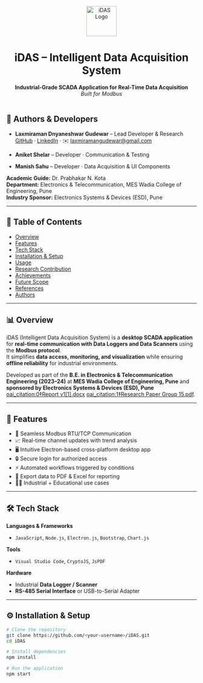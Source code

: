 <!-- PROJECT LOGO -->
<p align="center">
  <img src="https://github.com/user-attachments/assets/f31348e2-77a7-4d38-bd70-b8ccdef22314" alt="iDAS Logo" width="80px" />
</p>

<h1 align="center">iDAS – Intelligent Data Acquisition System</h1>

<p align="center">
  <b>Industrial-Grade SCADA Application for Real-Time Data Acquisition</b>  
  <br />
  <i>Built for Modbus </i>
  <br /><br />

## 👥 Authors & Developers

- **Laxmiraman Dnyaneshwar Gudewar** – Lead Developer & Research  
  [GitHub](https://github.com/laxmiramangudewar) · [LinkedIn](https://www.linkedin.com/in/laxmiramangudewar) · ✉️ laxmiramangudewar@gmail.com

- **Aniket Shelar** – Developer ·  Communication & Testing

- **Manish Sahu** – Developer ·  Data Acquisition & UI Components

**Academic Guide:** Dr. Prabhakar N. Kota  
**Department:** Electronics & Telecommunication, MES Wadia College of Engineering, Pune  
**Industry Sponsor:** Electronics Systems & Devices (ESD), Pune

---

## 📑 Table of Contents
- [Overview](#-overview)
- [Features](#-features)
- [Tech Stack](#-tech-stack)
- [Installation & Setup](#️-installation--setup)
- [Usage](#-usage)
- [Research Contribution](#-research-contribution)
- [Achievements](#-achievements)
- [Future Scope](#-future-scope)
- [References](#-references)
- [Authors](#-authors)

---

## 📊 Overview
iDAS (Intelligent Data Acquisition System) is a **desktop SCADA application** for **real-time communication with Data Loggers and Data Scanners** using the **Modbus protocol**.  
It simplifies **data access, monitoring, and visualization** while ensuring **offline reliability** for industrial environments.

Developed as part of the **B.E. in Electronics & Telecommunication Engineering (2023–24)** at **MES Wadia College of Engineering, Pune** and **sponsored by Electronics Systems & Devices (ESD), Pune** [oai_citation:0‡Report v1[1].docx](sediment://file_000000000dc861f7995e4dce16cd43f2) [oai_citation:1‡Research Paper Group 15.pdf](sediment://file_00000000d02c61f7911dbe8231e3e645).

---

## 🚀 Features
- 🔌 Seamless Modbus RTU/TCP Communication  
- 📈 Real-time channel updates with trend analysis  
- 🖥️ Intuitive Electron-based cross-platform desktop app  
- 🔒 Secure login for authorized access  
- ⚡ Automated workflows triggered by conditions  
- 📑 Export data to PDF & Excel for reporting  
- 🧑‍🏭 Industrial + Educational use cases  

---

## 🛠️ Tech Stack
**Languages & Frameworks**  
- `JavaScript`, `Node.js`, `Electron.js`, `Bootstrap`, `Chart.js`  

**Tools**  
- `Visual Studio Code`, `CryptoJS`, `JsPDF`  

**Hardware**  
- Industrial **Data Logger / Scanner**  
- **RS-485 Serial Interface** or USB-to-Serial Adapter  

---

## ⚙️ Installation & Setup
```bash
# Clone the repository
git clone https://github.com/<your-username>/iDAS.git
cd iDAS

# Install dependencies
npm install

# Run the application
npm start
